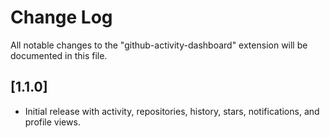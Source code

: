 # Change Log

All notable changes to the "github-activity-dashboard" extension will be documented in this file.

## [1.1.0]
- Initial release with activity, repositories, history, stars, notifications, and profile views.
